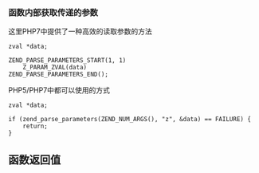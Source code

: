 ### 函数内部获取传递的参数

这里PHP7中提供了一种高效的读取参数的方法
```
zval *data;
	
ZEND_PARSE_PARAMETERS_START(1, 1)
	Z_PARAM_ZVAL(data)
ZEND_PARSE_PARAMETERS_END();
```

PHP5/PHP7中都可以使用的方式
```
zval *data;

if (zend_parse_parameters(ZEND_NUM_ARGS(), "z", &data) == FAILURE) {
	return;
}
```

## 函数返回值
